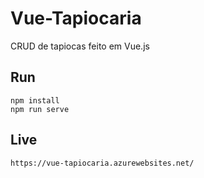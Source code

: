 # Vue-Tapiocaria
CRUD de tapiocas feito em Vue.js

## Run
```
npm install
npm run serve
```


## Live
```
https://vue-tapiocaria.azurewebsites.net/
```
